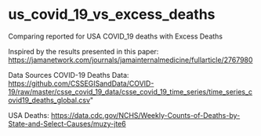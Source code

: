 # us_covid_19_vs_excess_deaths
Comparing reported for USA COVID_19 deaths with Excess Deaths


Inspired by the results presented in this paper:
https://jamanetwork.com/journals/jamainternalmedicine/fullarticle/2767980

Data Sources
COVID-19 Deaths Data: https://github.com/CSSEGISandData/COVID-19/raw/master/csse_covid_19_data/csse_covid_19_time_series/time_series_covid19_deaths_global.csv"

USA Deaths: 
https://data.cdc.gov/NCHS/Weekly-Counts-of-Deaths-by-State-and-Select-Causes/muzy-jte6

